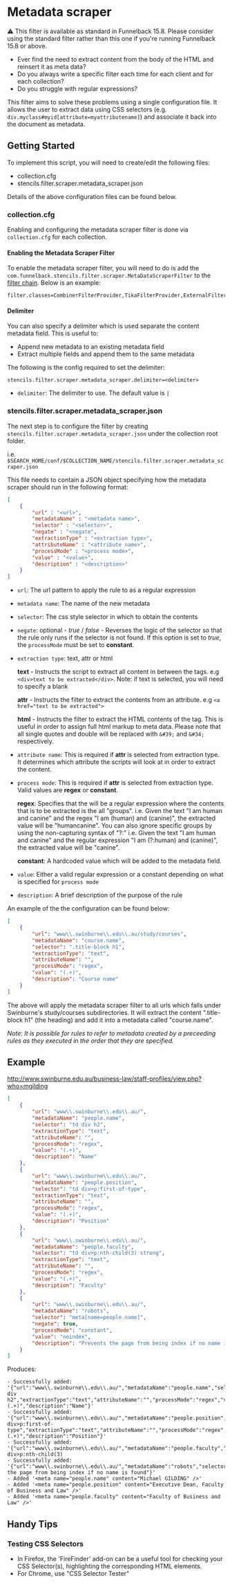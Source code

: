 # Metadata scraper

:warning: This filter is available as standard in Funnelback 15.8. Please consider using the standard filter rather than this one if you're running Funnelback 15.8 or above.

* Ever find the need to extract content from the body of the HTML and reinsert it as meta data?
* Do you always write a specific filter each time for each client and for each collection?
* Do you struggle with regular expressions?

This filter aims to solve these problems using a single configuration file. It allows the user to extract data using CSS selectors (e.g. ```div.myclass#myid[attribute=myattributename]```) and associate it back into the document as metadata.

## Getting Started
To implement this script, you will need to create/edit the following files:

* collection.cfg
* stencils.filter.scraper.metadata_scraper.json

Details of the above configuration files can be found below.

### collection.cfg

Enabling and configuring the metadata scraper filter is done via ```collection.cfg``` for each collection.

#### Enabling the Metadata Scraper Filter

To enable the metadata scraper filter, you will need to do is add the ```com.funnelback.stencils.filter.scraper.MetaDataScraperFilter```  to the [filter chain](http://docs.funnelback.com/filter_classes_collection_cfg.html). Below is an example:

```
filter.classes=CombinerFilterProvider,TikaFilterProvider,ExternalFilterProvider:DocumentFixerFilterProvider:com.funnelback.stencils.filter.scraper.MetadataScraperFilter
```

#### Delimiter

You can also specify a delimiter which is used separate the content metadata field. This is useful to:

* Append new metadata to an existing metadata field
* Extract multiple fields and append them to the same metadata

The following is the config required to set the delimiter:

```
stencils.filter.scraper.metadata_scraper.delimiter=<delimiter>
```

* ```delimiter```: The delimiter to use. The default value is ```|```

### stencils.filter.scraper.metadata_scraper.json

The next step is to configure the filter by creating ```stencils.filter.scraper.metadata_scraper.json``` under the collection root folder.

i.e. ```$SEARCH_HOME/conf/$COLLECTION_NAME/stencils.filter.scraper.metadata_scraper.json```

This file needs to contain a JSON object specifying how the metadata scraper should run in the following format:

```json
[
	{
		"url" : "<url>",
		"metadataName" : "<metadata name>",
		"selector" : "<selector>",
		"negate" : "<negate",
		"extractionType" : "<extraction type>",
		"attributeName" : "<attribute name>",
		"processMode" : "<process mode>",
		"value" : "<value>",
		"description" : "<description>"
	}
]
```

* ```url```: The url pattern to apply the rule to as a regular expression
* ```metadata name```: The name of the new metadata
* ```selector```: The css style selector in which to obtain the contents
* ```negate```: optional - *true* / *false* - Reverses the logic of the selector so that the rule only runs if the selector is not found. If this option is set to *true*, the ```processMode``` must be set to __constant__.
* ```extraction type```: text, attr or html

	__text__ - Instructs the script to extract all content in between the tags. e.g  ```<div>text to be extracted</div>```. Note: if text is selected, you will need to specify a blank <attribute name>

	__attr__ - Instructs the filter to extract the contents from an attribute. e.g ```<a href="text to be extracted">```

	__html__ - Instructs the filter to extract the HTML contents of the tag. This is useful in order to assign full html markup to meta data. Please note that all single quotes and double will be replaced with ```&#39;``` and ```&#34;``` respectively.

* ```attribute name```: This is required if __attr__ is selected from extraction type. It determines which attribute the scripts will look at in order to extract the content.
* ```process mode```: This is required if __attr__ is selected from extraction type. Valid values are __regex__ or __constant__.

	__regex__: Specifies that the <Value> will be a regular expression where the contents that is to be extracted is the all "groups". i.e. Given the text "I am human and canine" and the regex "I am (human) and (canine)", the extracted value will be "humancanine". You can also ignore specific groups by using the non-capturing syntax of "?:" i.e. Given the text "I am human and canine" and the regular expression "I am (?:human) and (canine)", the extracted value will be "canine".

	__constant__: A hardcoded value which will be added to the metadata field.

* ```value```: Either a valid regular expression or a constant depending on what is specified for ```process mode```
* ```description```: A brief description of the purpose of the rule

An example of the the configuration can be found below:

```json
[
	{
		"url": "www\\.swinburne\\.edu\\.au/study/courses",
		"metadataName": "course.name",
		"selector": ".title-block h1",
		"extractionType": "text",
		"attributeName": "",
		"processMode": "regex",
		"value": "(.+)",
		"description": "Course name"
	}
]
```

The above will apply the metadata scraper filter to all urls which falls under Swinburne's study/courses subdirectories. It will extract the content ".title-block h1" (the heading) and add it into a metadata called "course.name".

*Note: It is possible for rules to refer to metadata created by a preceeding rules as they executed in the order that they are specified.*

## Example

http://www.swinburne.edu.au/business-law/staff-profiles/view.php?who=mgilding

```json
[
	{
		"url": "www\\.swinburne\\.edu\\.au/",
		"metadataName": "people.name",
		"selector": "td div h2",
		"extractionType": "text",
		"attributeName": "",
		"processMode": "regex",
		"value": "(.+)",
		"description": "Name"
	},
	{
		"url": "www\\.swinburne\\.edu\\.au/",
		"metadataName": "people.position",
		"selector": "td div>p:first-of-type",
		"extractionType": "text",
		"attributeName": "",
		"processMode": "regex",
		"value": "(.+)",
		"description": "Position"
	},
	{
		"url": "www\\.swinburne\\.edu\\.au/",
		"metadataName": "people.faculty",
		"selector": "td div>p:nth-child(3) strong",
		"extractionType": "text",
		"attributeName": "",
		"processMode": "regex",
		"value": "(.+)",
		"description": "Faculty"
	},
	{
		"url": "www\\.swinburne\\.edu\\.au/",
		"metadataName": "robots",
		"selector": "meta[name=people.name]",
		"negate": true,
		"processMode": "constant",
		"value": "noindex",
		"description": "Prevents the page from being index if no name is found"
	}
]

```

Produces:

```
- Successfully added: '{"url":"www\\.swinburne\\.edu\\.au/","metadataName":"people.name","selector":"td div h2","extractionType":"text","attributeName":"","processMode":"regex","value":"(.+)","description":"Name"}'
- Successfully added: '{"url":"www\\.swinburne\\.edu\\.au/","metadataName":"people.position","selector":"td div>p:first-of-type","extractionType":"text","attributeName":"","processMode":"regex","value":"(.+)","description":"Position"}'
- Successfully added: '{"url":"www\\.swinburne\\.edu\\.au/","metadataName":"people.faculty","selector":"td div>p:nth-child(3)
- Successfully added: '{"url":"www\\.swinburne\\.edu\\.au/","metadataName":"robots","selector":"meta[name=people.name]","negate":true,"processMode":"constant","value":"noindex","description":"Prevents the page from being index if no name is found"}'
- Added '<meta name="people.name" content="Michael GILDING" />'
- Added '<meta name="people.position" content="Executive Dean, Faculty of Business and Law" />'
- Added '<meta name="people.faculty" content="Faculty of Business and Law" />'
```


## Handy Tips

### Testing CSS Selectors

* In Firefox, the 'FireFinder' add-on can be a useful tool for checking your CSS Selector(s), highlighting the corresponding HTML elements.
* For Chrome, use "CSS Selector Tester"